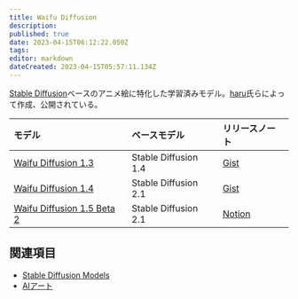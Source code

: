 ```yaml
---
title: Waifu Diffusion
description: 
published: true
date: 2023-04-15T06:12:22.050Z
tags: 
editor: markdown
dateCreated: 2023-04-15T05:57:11.134Z
---
```


[Stable Diffusion](/stable_diffusion)ベースのアニメ絵に特化した学習済みモデル。[haru](https://twitter.com/haruu1367)氏らによって作成、公開されている。

|モデル|ベースモデル|リリースノート|
|:--|:--|:--|
|[Waifu Diffusion 1.3](https://huggingface.co/hakurei/waifu-diffusion-v1-3)|Stable Diffusion 1.4|[Gist](https://gist.github.com/harubaru/f727cedacae336d1f7877c4bbe2196e1)|
|[Waifu Diffusion 1.4](https://huggingface.co/hakurei/waifu-diffusion-v1-4)|Stable Diffusion 2.1|[Gist](https://gist.github.com/harubaru/8581e780a1cf61352a739f2ec2eef09b)|
|[Waifu Diffusion 1.5 Beta 2](https://huggingface.co/waifu-diffusion/wd-1-5-beta2)|Stable Diffusion 2.1|[Notion](https://cafeai.notion.site/WD-1-5-Beta-2-Release-Notes-2852db5a9cdd456ba52fc5730b91acfd)|

## 関連項目

- [Stable Diffusion Models](/stable_diffusion_models)
- [AIアート](/aiart)
